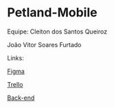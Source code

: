 # Petland-Mobile

Equipe:
Cleiton dos Santos Queiroz

João Vitor Soares Furtado

Links:

<a href="https://www.figma.com/file/FVLvNAWcuzsl9kzyTqPVp7/PetLand?node-id=0%3A1">Figma</a>

<a href="https://trello.com/b/0pQ0GnVR/petland-mobile">Trello</a>

<a href="https://github.com/Cleiton366/petland-backend">Back-end</a>
